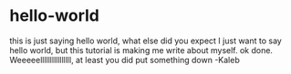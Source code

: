 # hello-world
this is just saying hello world, what else did you expect
I just want to say hello world, but this tutorial is making me write about myself. ok done.
Weeeeellllllllllllllll, at least you did put something down -Kaleb

